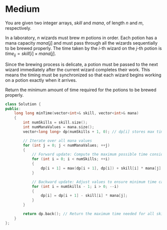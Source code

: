 # Medium

You are given two integer arrays, $skill$ and $mana$, of length $n$ and $m$, respectively.

In a laboratory, $n$ wizards must brew $m$ potions in order. Each potion has a mana capacity $mana[j]$ and must pass through all the wizards sequentially to be brewed properly. The time taken by the $i$-th wizard on the $j$-th potion is $time_{ij} = skill[i] \times mana[j]$.

Since the brewing process is delicate, a potion must be passed to the next wizard immediately after the current wizard completes their work. This means the timing must be synchronized so that each wizard begins working on a potion exactly when it arrives. ​

Return the minimum amount of time required for the potions to be brewed properly.

```cpp
class Solution {
public:
    long long minTime(vector<int>& skill, vector<int>& mana) 
    {
        int numSkills = skill.size();
        int numManaValues = mana.size();
        vector<long long> dp(numSkills + 1, 0); // dp[i] stores max time for first `i` skills

        // Iterate over all mana values
        for (int j = 0; j < numManaValues; ++j) 
        {
            // Forward update: Compute the maximum possible time considering the current mana
            for (int i = 0; i < numSkills; ++i)
            {
                dp[i + 1] = max(dp[i + 1], dp[i]) + skill[i] * mana[j];
            }

            // Backward update: Adjust values to ensure minimum time calculation
            for (int i = numSkills - 1; i > 0; --i)
            {
                dp[i] = dp[i + 1] - skill[i] * mana[j];
            }
        }

        return dp.back(); // Return the maximum time needed for all skills
    }
};
```
